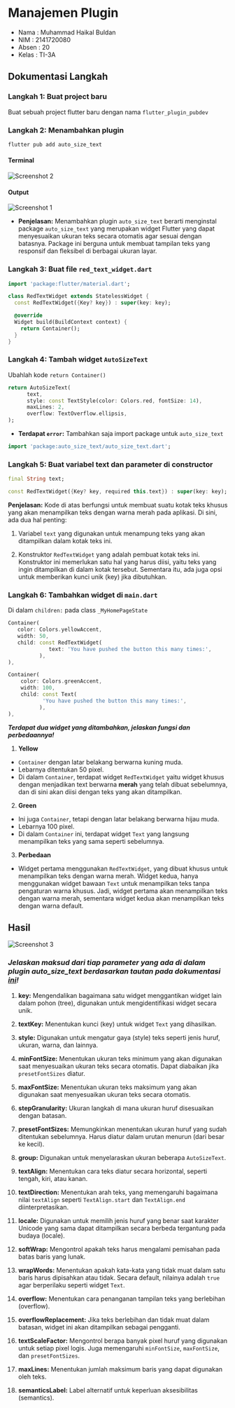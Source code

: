 # Manajemen Plugin

* Nama  : Muhammad Haikal Buldan
* NIM   : 2141720080
* Absen : 20
* Kelas : TI-3A

## Dokumentasi Langkah

### Langkah 1: Buat project baru
Buat sebuah project flutter baru dengan nama `flutter_plugin_pubdev`

### Langkah 2: Menambahkan plugin
```dart
flutter pub add auto_size_text
```

#### Terminal
![Screenshot 2](images/02.jpg)

#### Output
![Screenshot 1](images/01.jpg)
* **Penjelasan:** Menambahkan plugin `auto_size_text` berarti menginstal package `auto_size_text` yang merupakan widget Flutter yang dapat menyesuaikan ukuran teks secara otomatis agar sesuai dengan batasnya. Package ini berguna untuk membuat tampilan teks yang responsif dan fleksibel di berbagai ukuran layar.

### Langkah 3: Buat file `red_text_widget.dart`

```dart
import 'package:flutter/material.dart';

class RedTextWidget extends StatelessWidget {
  const RedTextWidget({Key? key}) : super(key: key);

  @override
  Widget build(BuildContext context) {
    return Container();
  }
}
```

### Langkah 4: Tambah widget `AutoSizeText`
Ubahlah kode `return Container()`

```dart
return AutoSizeText(
      text,
      style: const TextStyle(color: Colors.red, fontSize: 14),
      maxLines: 2,
      overflow: TextOverflow.ellipsis,
);
```

* **Terdapat `error`:** Tambahkan saja import package untuk `auto_size_text`

```dart
import 'package:auto_size_text/auto_size_text.dart';
```

### Langkah 5: Buat variabel text dan parameter di constructor

```dart
final String text;

const RedTextWidget({Key? key, required this.text}) : super(key: key);
```

**Penjelasan:** Kode di atas berfungsi untuk membuat suatu kotak teks khusus yang akan menampilkan teks dengan warna merah pada aplikasi. Di sini, ada dua hal penting:

1. Variabel `text` yang digunakan untuk menampung teks yang akan ditampilkan dalam kotak teks ini.

2. Konstruktor `RedTextWidget` yang adalah pembuat kotak teks ini. Konstruktor ini memerlukan satu hal yang harus diisi, yaitu teks yang ingin ditampilkan di dalam kotak tersebut. Sementara itu, ada juga opsi untuk memberikan kunci unik (key) jika dibutuhkan.

### Langkah 6: Tambahkan widget di `main.dart`
Di dalam `children:` pada class `_MyHomePageState`
```dart
Container(
   color: Colors.yellowAccent,
   width: 50,
   child: const RedTextWidget(
             text: 'You have pushed the button this many times:',
          ),
),

Container(
    color: Colors.greenAccent,
    width: 100,
    child: const Text(
           'You have pushed the button this many times:',
          ),
),
```
***Terdapat dua widget yang ditambahkan, jelaskan fungsi dan perbedaannya!***
1. **Yellow**
* `Container` dengan latar belakang berwarna kuning muda.
* Lebarnya ditentukan 50 pixel.
* Di dalam `Container`, terdapat widget `RedTextWidget` yaitu widget khusus dengan menjadikan text berwarna **merah** yang telah dibuat sebelumnya, dan di sini akan diisi dengan teks yang akan ditampilkan.

2. **Green**
* Ini juga `Container`, tetapi dengan latar belakang berwarna hijau muda.
* Lebarnya 100 pixel.
* Di dalam `Container` ini, terdapat widget `Text` yang langsung menampilkan teks yang sama seperti sebelumnya.

3. **Perbedaan**
* Widget pertama menggunakan `RedTextWidget`, yang dibuat khusus untuk menampilkan teks dengan warna merah. Widget kedua, hanya menggunakan widget bawaan `Text` untuk menampilkan teks tanpa pengaturan warna khusus. Jadi, widget pertama akan menampilkan teks dengan warna merah, sementara widget kedua akan menampilkan teks dengan warna default.

## Hasil
![Screenshot 3](images/03.jpg)

### ***Jelaskan maksud dari tiap parameter yang ada di dalam plugin auto_size_text berdasarkan tautan pada dokumentasi [ini](https://pub.dev/documentation/auto_size_text/latest/)!***

1. **key:** Mengendalikan bagaimana satu widget menggantikan widget lain dalam pohon (tree), digunakan untuk mengidentifikasi widget secara unik.

2. **textKey:** Menentukan kunci (key) untuk widget `Text` yang dihasilkan.

3. **style:** Digunakan untuk mengatur gaya (style) teks seperti jenis huruf, ukuran, warna, dan lainnya.

4. **minFontSize:** Menentukan ukuran teks minimum yang akan digunakan saat menyesuaikan ukuran teks secara otomatis. Dapat diabaikan jika `presetFontSizes` diatur.

5. **maxFontSize:** Menentukan ukuran teks maksimum yang akan digunakan saat menyesuaikan ukuran teks secara otomatis.

6. **stepGranularity:** Ukuran langkah di mana ukuran huruf disesuaikan dengan batasan.

7. **presetFontSizes:** Memungkinkan menentukan ukuran huruf yang sudah ditentukan sebelumnya. Harus diatur dalam urutan menurun (dari besar ke kecil).

8. **group:** Digunakan untuk menyelaraskan ukuran beberapa `AutoSizeText`.

9. **textAlign:** Menentukan cara teks diatur secara horizontal, seperti tengah, kiri, atau kanan.

10. **textDirection:** Menentukan arah teks, yang memengaruhi bagaimana nilai `textAlign` seperti `TextAlign.start` dan `TextAlign.end` diinterpretasikan.

11. **locale:** Digunakan untuk memilih jenis huruf yang benar saat karakter Unicode yang sama dapat ditampilkan secara berbeda tergantung pada budaya (locale).

12. **softWrap:** Mengontrol apakah teks harus mengalami pemisahan pada batas baris yang lunak.

13. **wrapWords:** Menentukan apakah kata-kata yang tidak muat dalam satu baris harus dipisahkan atau tidak. Secara default, nilainya adalah `true` agar berperilaku seperti widget `Text`.

14. **overflow:** Menentukan cara penanganan tampilan teks yang berlebihan (overflow).

15. **overflowReplacement:** Jika teks berlebihan dan tidak muat dalam batasan, widget ini akan ditampilkan sebagai pengganti.

16. **textScaleFactor:** Mengontrol berapa banyak pixel huruf yang digunakan untuk setiap pixel logis. Juga memengaruhi `minFontSize`, `maxFontSize`, dan `presetFontSizes`.

17. **maxLines:** Menentukan jumlah maksimum baris yang dapat digunakan oleh teks.

18. **semanticsLabel:** Label alternatif untuk keperluan aksesibilitas (semantics).